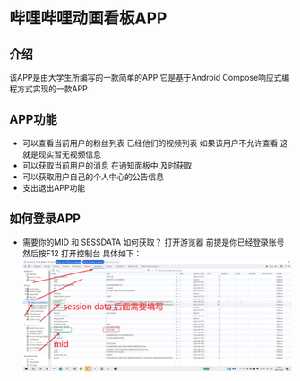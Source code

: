 # 哔哩哔哩动画看板APP 
## 介绍
该APP是由大学生所编写的一款简单的APP 它是基于Android Compose响应式编程方式实现的一款APP

## APP功能
+ 可以查看当前用户的粉丝列表 已经他们的视频列表 如果该用户不允许查看 这就是现实暂无视频信息
+ 可以获取当前用户的消息 在通知面板中,及时获取
+ 可以获取用户自己的个人中心的公告信息
+ 支出退出APP功能

## 如何登录APP
+ 需要你的MID 和 SESSDATA 如何获取？
  打开游览器 前提是你已经登录账号 然后按F12 打开控制台 具体如下：
  ![img.png](img.png)

